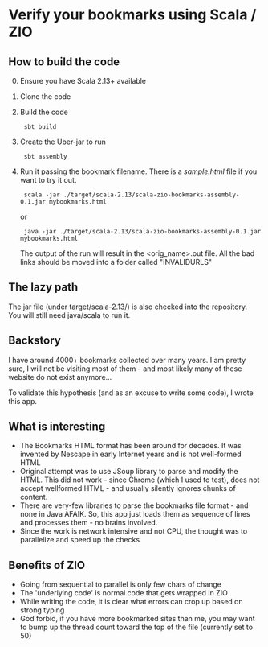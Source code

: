 # Verify your bookmarks using Scala / ZIO
## How to build the code
0. Ensure you have Scala 2.13+ available
1. Clone the code
2. Build the code 
    
        sbt build
1. Create the Uber-jar to run 

        sbt assembly
1. Run it passing the bookmark filename. There is a *sample.html* file if you want to try it out.
    
        scala -jar ./target/scala-2.13/scala-zio-bookmarks-assembly-0.1.jar mybookmarks.html
        
    or
    
        java -jar ./target/scala-2.13/scala-zio-bookmarks-assembly-0.1.jar mybookmarks.html
        
    The output of the run will result in the &lt;orig_name&gt;.out file. All the bad links should be moved into a folder called "INVALIDURLS"
    
## The lazy path 
The jar file (under target/scala-2.13/) is also checked into the repository. You will still need java/scala to run it.
  
## Backstory 
I have around 4000+ bookmarks collected over many years.
I am pretty sure, I will not be visiting most of them - and most likely many of these website do not exist anymore...

To validate this hypothesis (and as an excuse to write some code), I wrote this app.

## What is interesting
* The Bookmarks HTML format has been around for decades. It was invented by Nescape in early Internet years and is not well-formed HTML
* Original attempt was to use JSoup library to parse and modify the HTML. This did not work - since Chrome (which I used to test), does not accept wellformed HTML - and usually silently ignores chunks of content.
* There are very-few libraries to parse the bookmarks file format - and none in Java AFAIK. So, this app just loads them as sequence of lines and processes them - no brains involved.
* Since the work is network intensive and not CPU, the thought was to parallelize and speed up the checks

## Benefits of ZIO
* Going from sequential to parallel is only few chars of change
* The 'underlying code' is normal code that gets wrapped in ZIO
* While writing the code, it is clear what errors can crop up based on strong typing
* God forbid, if you have more bookmarked sites than me, you may want to bump up the thread count toward the top of the file (currently set to 50)
